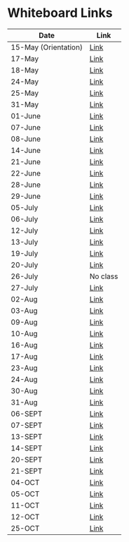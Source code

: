 # Whiteboard Links

| Date      | Link |
|-----------|------|
| 15-May (Orientation) | [Link](https://miro.com/app/board/uXjVI1WSTyQ=/) |
| 17-May    | [Link](https://miro.com/app/board/uXjVI0S_fUs=/) |
| 18-May    | [Link](https://miro.com/app/board/uXjVIziHFCw=/) |
| 24-May    | [Link](https://miro.com/app/board/uXjVIwnNDcg=/) |
| 25-May    | [Link](https://miro.com/app/board/uXjVIw22Kig=/) |
| 31-May    | [Link](https://miro.com/app/board/uXjVItnYYqQ=/) |
| 01-June   | [Link](https://miro.com/app/board/uXjVItxcNcU=/) |
| 07-June   | [Link](https://miro.com/app/board/uXjVIrbwUik=/?share_link_id=895840115779) |
| 08-June   | [Link](https://miro.com/app/board/uXjVIqgNq7I=/) |
| 14-June   | [Link](https://miro.com/app/board/uXjVIo_GuhY=/?share_link_id=562917544454) |
| 21-June   | [Link](https://miro.com/app/board/uXjVImdGhb0=/?share_link_id=312321095753) |
| 22-June   | [Link](https://miro.com/app/board/uXjVIlphNOQ=/?share_link_id=764221894432) |
| 28-June   | [Link](https://miro.com/app/board/uXjVIjDv6cE=/?share_link_id=372714384381) |
| 29-June   | [Link](https://miro.com/app/board/uXjVIjJgJt8=/?share_link_id=276197701039) |
| 05-July   | [Link](https://miro.com/app/board/uXjVIhW906M=/?share_link_id=662806123260) |
| 06-July   | [Link](https://miro.com/app/board/uXjVIhdsDC0=/?share_link_id=388204629347) |
| 12-July   | [Link](https://miro.com/app/board/uXjVJevC3zo=/) |
| 13-July   | [Link](https://miro.com/app/board/uXjVJe3dyVM=/) |
| 19-July   | [Link](https://miro.com/app/board/uXjVJcCXXYk=/?share_link_id=428780496902) |
| 20-July   | [Link](https://miro.com/app/board/uXjVJcJjG5Q=/?share_link_id=292501407207) |
| 26-July   | No class |
| 27-July   | [Link](https://miro.com/app/board/uXjVJaZfKU0=/?share_link_id=99016842787) |
| 02-Aug    | [Link](https://miro.com/app/board/uXjVJXnuzY0=/?share_link_id=900325719864) |
| 03-Aug    | [Link](https://miro.com/app/board/uXjVJXv3Mpc=/?share_link_id=786564161228) |
| 09-Aug    | [Link](https://miro.com/app/board/uXjVJV6xEx0=/?share_link_id=312914862176) |
| 10-Aug    | [Link](https://miro.com/app/board/uXjVJVCMOiU=/?share_link_id=907232219982) |
| 16-Aug    | [Link](https://miro.com/app/board/uXjVJTNjrTY=/?share_link_id=144907197232) |
| 17-Aug    | [Link](https://miro.com/app/board/uXjVJTVRHCA=/?share_link_id=865240522891) |
| 23-Aug    | [Link](https://miro.com/app/board/uXjVJQvg95Q=/?share_link_id=50472468947) |
| 24-Aug    | [Link](https://miro.com/app/board/uXjVJQ2e-m0=/?share_link_id=573713669299) |
| 30-Aug    | [Link](https://miro.com/app/board/uXjVJOPOS-s=/?share_link_id=6254991193) |
| 31-Aug    | [Link](https://miro.com/app/board/uXjVJOVcvpw=/?share_link_id=493526209931) |
| 06-SEPT    | [Link](https://miro.com/app/board/uXjVJL6zJzs=/?share_link_id=209558527902) |
| 07-SEPT    | [Link](https://miro.com/app/board/uXjVJLGMejw=/?share_link_id=385820363397) |
| 13-SEPT    | [Link](https://miro.com/app/board/uXjVJI0A9ZI=/?share_link_id=394536644112) |
| 14-SEPT    | [Link](https://miro.com/app/board/uXjVJIHavN0=/?share_link_id=486702073989) |
| 20-SEPT    | [Link](https://miro.com/app/board/uXjVJFCDauo=/?share_link_id=671705301046) |
| 21-SEPT    | [Link](https://miro.com/app/board/uXjVJFMcYEA=/?share_link_id=879420394976) |
| 04-OCT    | [Link](https://miro.com/app/board/uXjVJ-grNXg=/?share_link_id=180076429952) |
| 05-OCT    | [Link](https://miro.com/app/board/uXjVJ-xTh2c=/?share_link_id=855448174914) |
| 11-OCT    | [Link](https://miro.com/app/board/uXjVJ74mVdM=/?share_link_id=209027007700) |
| 12-OCT    | [Link](https://miro.com/app/board/uXjVJ7JHn5Q=/?share_link_id=11026445008) |
| 25-OCT    | [Link](https://miro.com/app/board/uXjVJ0z6UGA=/?share_link_id=476640323221) |




